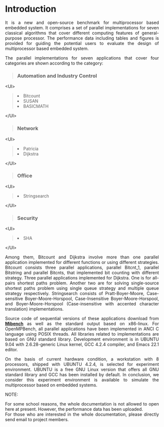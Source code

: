 # Introduction #
<p align='justify'>It is a new and open-source benchmark for multiprocessor based embedded system. It comprises a set of parallel implementations for seven classical algorithms that cover different computing features of general-purpose processor. The performance data including tables and figures is provided for guiding the potential users to evaluate the design of multiprocessor based embedded system.<br>
</p>
<p align='justify'>The parallel implementations for seven applications that cover four categories are shown according to the category: </p>

> <h3>Automation and Industry Control</h3>

> 

&lt;Ul&gt;


> <li>Bitcount</li>
> <li>SUSAN  </li>
> <li>BASICMATH </li>
> 

&lt;/Ul&gt;


> <h3>Network </h3>

> 

&lt;Ul&gt;


> <li>Patricia</li>
> <li>Dijkstra</li>
> 

&lt;/Ul&gt;



> <h3>Office </h3>


> 

&lt;Ul&gt;


> <li> Stringsearch </li>
> 

&lt;/Ul&gt;



> <h3>Security </h3>


> 

&lt;Ul&gt;


> <li>SHA</li>
> 

&lt;/Ul&gt;




<p align='justify'>Among them, Bitcount and Dijkstra involve more than one parallel application implemented for different functions or using different strategies. Bitcount consists three parallel applications, parallel Bitcnt_1, parallel Bitstring and parallel Bitcnts, that implemented bit counting with different strategy. Three parallel applications implemented for Dijkstra. One is for all-pairs shortest paths problem. Another two are for solving single-source shortest paths problem using single queue strategy and multiple queue strategy respectively. Stringsearch consists of Pratt-Boyer-Moore, Case-sensitive Boyer-Moore-Horspool, Case-Insensitive Boyer-Moore-Horspool, and Boyer-Moore-Horspool (Case-insensitive with accented character translation) implementations. </p>

<p align='justify'>Source code of sequential versions of these applications download from <a href='http://www.eecs.umich.edu/mibench/'><b>Mibench</b></a> as well as the standard output based on x86-linux. For OpenMPBench, all parallel applications have been implemented in ANCI C language using POSIX threads. All libraries related to implementations are based on GNU standard library. Development environment is in UBUNTU 9.04 with 2.6.28-generic Linux kernel, GCC 4.2.4 compiler, and Emacs 22.1 editor. </p>

<p align='justify'>On the basis of current hardware condition, a workstation with 8 processors, shipped with UBUNTU 4.2.4, is selected for experiment environment. UBUNTU is a free GNU Linux version that offers all GNU standard library and GCC has been installed by default. In conclusion, we consider this experiment environment is available to simulate the multiprocessor based on embedded systems. <p>

NOTE:<br>
<p align='justify'>For some school reasons, the whole documentation is not allowed to open here at present. However, the performance data has been uploaded.<br>
For those who are interested in the whole documentation, please directly send email to project members. </p>
